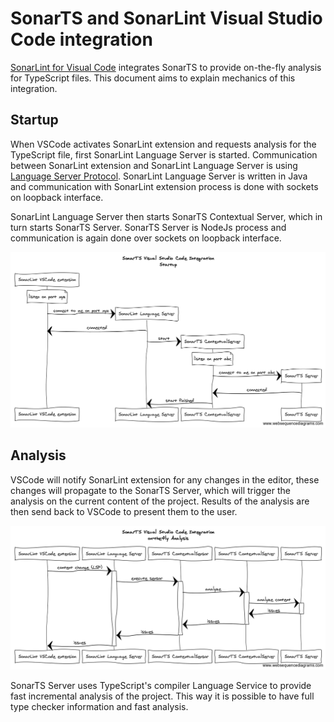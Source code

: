 # SonarTS and SonarLint Visual Studio Code integration

[SonarLint for Visual Code](https://www.sonarlint.org/vscode/index.html) integrates SonarTS to provide on-the-fly 
analysis for TypeScript files. This document aims to explain mechanics of this integration.

## Startup

When VSCode activates SonarLint extension and requests analysis for the TypeScript file, first SonarLint Language Server 
is started. Communication between SonarLint extension and SonarLint Language Server is using 
[Language Server Protocol](https://microsoft.github.io/language-server-protocol/). SonarLint Language Server is written 
in Java and communication with SonarLint extension process is done with sockets on loopback interface.   

SonarLint Language Server then starts SonarTS Contextual Server, which in turn starts SonarTS Server. SonarTS Server is 
NodeJs process and communication is again done over sockets on loopback interface.  

![Startup](sonarts_vscode_startup.png)


## Analysis

VSCode will notify SonarLint extension for any changes in the editor, these changes will propagate to the SonarTS Server,
which will trigger the analysis on the current content of the project. Results of the analysis are then send back to
VSCode to present them to the user.

![Analysis](sonarts_vscode_analysis.png)

SonarTS Server uses TypeScript's compiler Language Service to provide fast incremental analysis of the project. This way
it is possible to have full type checker information and fast analysis.  
